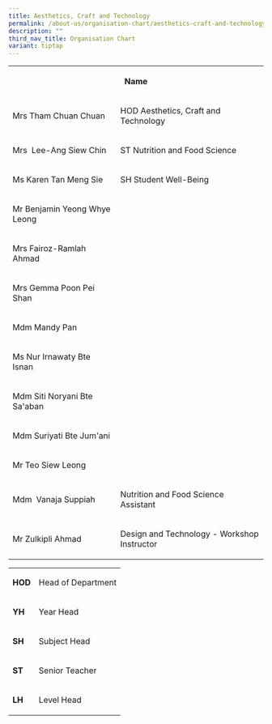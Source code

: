 ```yaml
---
title: Aesthetics, Craft and Technology
permalink: /about-us/organisation-chart/aesthetics-craft-and-technology/
description: ""
third_nav_title: Organisation Chart
variant: tiptap
---
```

<table>
<tbody>
<tr>
<th rowspan="1" colspan="2">
<p>Name</p>
</th>
</tr>
<tr>
<td rowspan="1" colspan="1">
<p>Mrs Tham Chuan Chuan</p>
</td>
<td rowspan="1" colspan="1">
<p>HOD Aesthetics, Craft and Technology</p>
</td>
</tr>
<tr>
<td rowspan="1" colspan="1">
<p>Mrs&nbsp; Lee-Ang Siew Chin</p>
</td>
<td rowspan="1" colspan="1">
<p>ST Nutrition and Food Science</p>
</td>
</tr>
<tr>
<td rowspan="1" colspan="1">
<p>Ms Karen&nbsp;Tan Meng Sie</p>
</td>
<td rowspan="1" colspan="1">
<p>SH Student Well-Being</p>
</td>
</tr>
<tr>
<td rowspan="1" colspan="1">
<p>Mr Benjamin Yeong Whye Leong</p>
</td>
<td rowspan="1" colspan="1">
<p></p>
</td>
</tr>
<tr>
<td rowspan="1" colspan="1">
<p>Mrs Fairoz-Ramlah Ahmad</p>
</td>
<td rowspan="1" colspan="1">
<p></p>
</td>
</tr>
<tr>
<td rowspan="1" colspan="1">
<p>Mrs Gemma Poon Pei Shan</p>
</td>
<td rowspan="1" colspan="1">
<p></p>
</td>
</tr>
<tr>
<td rowspan="1" colspan="1">
<p>Mdm Mandy Pan</p>
</td>
<td rowspan="1" colspan="1">
<p></p>
</td>
</tr>
<tr>
<td rowspan="1" colspan="1">
<p>Ms Nur Irnawaty Bte Isnan</p>
</td>
<td rowspan="1" colspan="1">
<p></p>
</td>
</tr>
<tr>
<td rowspan="1" colspan="1">
<p>Mdm Siti Noryani Bte Sa'aban</p>
</td>
<td rowspan="1" colspan="1">
<p></p>
</td>
</tr>
<tr>
<td rowspan="1" colspan="1">
<p>Mdm Suriyati Bte Jum'ani</p>
</td>
<td rowspan="1" colspan="1">
<p></p>
</td>
</tr>
<tr>
<td rowspan="1" colspan="1">
<p>Mr Teo Siew Leong</p>
</td>
<td rowspan="1" colspan="1">
<p></p>
</td>
</tr>
<tr>
<td rowspan="1" colspan="1">
<p>Mdm&nbsp; Vanaja Suppiah</p>
</td>
<td rowspan="1" colspan="1">
<p>Nutrition and Food Science Assistant</p>
</td>
</tr>
<tr>
<td rowspan="1" colspan="1">
<p>Mr&nbsp;Zulkipli Ahmad</p>
</td>
<td rowspan="1" colspan="1">
<p>Design and Technology - Workshop Instructor</p>
</td>
</tr>
</tbody>
</table>
<table>
<tbody>
<tr>
<td rowspan="1" colspan="1">
<p><strong>HOD</strong>
</p>
</td>
<td rowspan="1" colspan="1">
<p>Head of Department</p>
</td>
</tr>
<tr>
<td rowspan="1" colspan="1">
<p><strong>YH</strong>
</p>
</td>
<td rowspan="1" colspan="1">
<p>Year Head</p>
</td>
</tr>
<tr>
<td rowspan="1" colspan="1">
<p><strong>SH</strong>
</p>
</td>
<td rowspan="1" colspan="1">
<p>Subject Head</p>
</td>
</tr>
<tr>
<td rowspan="1" colspan="1">
<p><strong>ST</strong>
</p>
</td>
<td rowspan="1" colspan="1">
<p>Senior Teacher</p>
</td>
</tr>
<tr>
<td rowspan="1" colspan="1">
<p><strong>LH</strong>
</p>
</td>
<td rowspan="1" colspan="1">
<p>Level Head</p>
</td>
</tr>
</tbody>
</table>
<p></p>